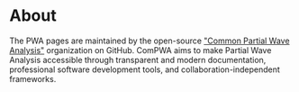 # About

The PWA pages are maintained by the open-source
["Common Partial Wave Analysis"](https://github.com/ComPWA) organization on
GitHub. ComPWA aims to make Partial Wave Analysis accessible through
transparent and modern documentation, professional software development tools,
and collaboration-independent frameworks.
